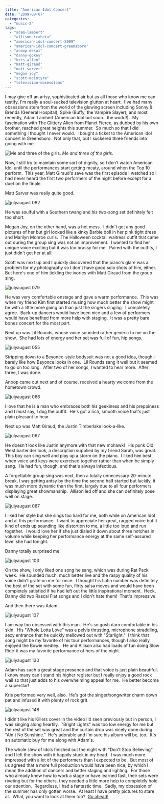 ```yaml
---
title: "American Idol Concert"
date: "2009-08-07"
categories:
  - "music-2"
tags:
  - "adam-lambert"
  - "allison-iraheta"
  - "american-idol-concert-2009"
  - "american-idol-concert-greensboro"
  - "anoop-desai"
  - "danny-gokey"
  - "kris-allen"
  - "matt-giraud"
  - "matt-sarver"
  - "megan-joy"
  - "scott-mcintyre"
  - "television-obsessions"
---
```


I may give off an artsy, sophisticated air but as all those who know me can testify, I'm really a soul-sucked television glutton at heart.  I've had many obsessions stem from the world of the glowing screen including Sonny & Brenda (General Hospital), Spike (Buffy, the Vampire Slayer), and most recently, Adam Lambert (American Idol but soon...the world!).  My fascination with The Glittery Alien from Planet Fierce, as dubbed by his own brother, reached great heights this summer.  So much so that I did something I thought I never would.  I bought a ticket to the American Idol concert in Greensboro.  Not only that, but I suckered three friends into going with me.

![Me and three of the girls.](https://d2ypg8o05lff0b.cloudfront.net/wp-content/uploads/sites/3/2009/08/julyaugust-037.jpg) *Me and three of the girls.*

Now, I still try to maintain some sort of dignity, so I don't watch American Idol until the performances start getting meaty, around when the Top 10 perform.  This year, Matt Giraud's save was the first episode I watched so I had never heard the first two performers of the night before except for a duet on the finale.

<!--more-->

Matt Sarver was really quite good.

![julyaugust 082](https://d2ypg8o05lff0b.cloudfront.net/wp-content/uploads/sites/3/2009/08/julyaugust-082.jpg)

He was soulful with a Southern twang and his two-song set definitely felt too short.

Megan Joy, on the other hand, was a hot mess.  I didn't get any good pictures of her but girl looked like a kinky Barbie doll in her pink tight dress and Marilyn Monroe curls.  The Halloween cocktail waitress outfit that came out during the group sing was not an improvement.  I wanted to find her unique voice exciting but it was too brassy for me.  Paired with the outfits, I just didn't get her at all.

Scott was next up and I quickly discovered that the piano's glare was a problem for my photography so I don't have good solo shots of him, either. But here's one of him tickling the ivories with Matt Giraud from the group sing.

![julyaugust 079](https://d2ypg8o05lff0b.cloudfront.net/wp-content/uploads/sites/3/2009/08/julyaugust-079.jpg)

He was very comfortable onstage and gave a warm performance.  This was when my friend Kim first started musing how much better the show might be with a little more going on than just the singers singing.  I completely agree.  Back-up dancers would have been nice and a few of performers would have benefited from more help with staging.  It was a pretty bare bones concert for the most part.

Next up was Lil Rounds, whose voice sounded rather generic to me on the show.  She had lots of energy and her set was full of fun, hip songs.

![julyaugust 055](https://d2ypg8o05lff0b.cloudfront.net/wp-content/uploads/sites/3/2009/08/julyaugust-055.jpg)

Stripping down to a Beyonce-style bodysuit was not a good idea, though-I barely like how Beyonce looks in one.  Lil Rounds sang it well but it seemed to go on too long.  After two of her songs, I wanted to hear more.  After three, I was done.

Anoop came out next and of course, received a hearty welcome from the hometown crowd.

![julyaugust 066](https://d2ypg8o05lff0b.cloudfront.net/wp-content/uploads/sites/3/2009/08/julyaugust-066.jpg)

I love that he is a man who embraces both his geekiness and his preppiness and I must say, I dug the outfit.  He's got a rich, smooth voice that's just plain pleasant to hear.

Next up was Matt Giraud, the Justin Timberlake look-a-like.

![julyaugust 067](https://d2ypg8o05lff0b.cloudfront.net/wp-content/uploads/sites/3/2009/08/julyaugust-067.jpg)

He doesn't look like Justin anymore with that new mohawk!  His punk Old West bartender look, a description supplied by my friend Sarah, was great.  This boy can sing well and play up a storm on the piano.  I liked him best when voice and keys were exercised together rather than when he simply sang.  He had fun, though, and that's always infectious.

A forgettable group sing was next, then a totally unnecessary 20-minute break. I was getting antsy by the time the second half started but luckily, it was much more dynamic than the first, largely due to all four performers displaying great showmanship.  Allison led off and she can definitely pose well on stage.

![julyaugust 087](https://d2ypg8o05lff0b.cloudfront.net/wp-content/uploads/sites/3/2009/08/julyaugust-087.jpg)

I liked her style but she sings too hard for me, both while on American Idol and at this performance.  I want to appreciate her great, ragged voice but it kind of ends up sounding like distortion to me, a little too loud and run together.  I would love her if she just dialed it down about three notches in volume while keeping her performance energy at the same self-assured level she had tonight.

Danny totally surprised me.

![julyaugust 103](https://d2ypg8o05lff0b.cloudfront.net/wp-content/uploads/sites/3/2009/08/julyaugust-103.jpg)

On the show, I only liked one song he sang, which was during Rat Pack week.  He sounded much, much better live and the raspy quality of his voice didn't grate on me for once.  I thought his Latin number was definitely the best of the set with some fun, flirty salsa moves and would have been completely satisfied if he had left out the little inspirational moment.  Heck, Danny did two Rascal Flat songs and I didn't hate them!  That's impressive.

And then there was Adam.

![julyaugust 137](https://d2ypg8o05lff0b.cloudfront.net/wp-content/uploads/sites/3/2009/08/julyaugust-137.jpg)

I am way too obsessed with this man.  He's so gosh darn comfortable in his skin.  His "Whole Lotta Love" was a pelvis thrusting, microphone straddling, sexy entrance that he quickly mellowed out with "Starlight."  I think that song might be my favorite of his tour performances, though I also really enjoyed the Bowie medley.   He and Allison also had loads of fun doing Slow Ride-it was my favorite performance of hers of the night.

![julyaugust 130](https://d2ypg8o05lff0b.cloudfront.net/wp-content/uploads/sites/3/2009/08/julyaugust-130.jpg)

Adam has such a great stage presence and that voice is just plain beautiful.  I know many can't stand his higher register but I really enjoy a good rock wail so that just adds to his overwhelming appeal for me.  He better become a superstar!

Kris performed very well, also.  He's got the singer/songwriter charm down pat and infused it with plenty of rock grit.

![julyaugust 148](https://d2ypg8o05lff0b.cloudfront.net/wp-content/uploads/sites/3/2009/08/julyaugust-148.jpg)

I didn't like his Killers cover in the video I'd seen previously but in person, I was singing along heartily.  "Bright Lights" was too low energy for me but the rest of the set was great and the curtain drop was nicely done during "Ain't No Sunshine."  He's adorable and I'm sure his album will be, too.  It's an automatic buy for me along with Adam's.

The whole slew of Idols finished out the night with "Don't Stop Believing" and I left the show with it happily stuck in my head.  I was much more impressed with a lot of the performers than I expected to be.  But most of us agreed that a more full production would have been nice, by which I mean the addition of dancers and better staging and lighting.  For those who already knew how to work a stage or have learned fast, their sets were riveting but for the others, they needed a little more help to completely hold our attention.  Regardless, I had a fantastic time.  Sadly, my obsession of the summer has only gotten worse.  At least I have pretty pictures to stare at.  What, you want to look at them too?  [Go ahead!](https://www.facebook.com/media/set/?set=a.106708104606.97410.567409606&type=1&l=ff6046f5fc)
